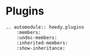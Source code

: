 # Plugins

```{eval-rst}
.. automodule:: heedy.plugins
    :members:
    :undoc-members:
    :inherited-members:
    :show-inheritance:
```

